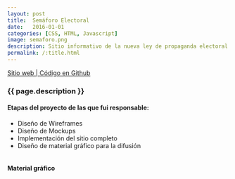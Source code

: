 ```yaml
---
layout: post
title:  Semáforo Electoral
date:   2016-01-01
categories: [CSS, HTML, Javascript]
image: semaforo.png
description: Sitio informativo de la nueva ley de propaganda electoral. Informa que esta permitido en cada periodo de campaña y promueve la denuncia ciudadana de las malas prácticas.
permalink: /:title.html
---
```


<p>
<a href="http://semaforoelectoral.cl/" target="_blank"><i class="fa fa-external-link-square" aria-hidden="true"></i> Sitio web | </a>
<a href="https://github.com/ciudadanointeligente/semaforo-electoral" target="_blank"><i class="fa fa-github" aria-hidden="true"></i> Código en Github</a>
</p>

<h3>{{ page.description }}</h3>

<h4>Etapas del proyecto de las que fui responsable:</h4>
<ul class="linea list-unstyled">
  <li>Diseño de Wireframes</li>
  <li>Diseño de Mockups</li>
  <li>Implementación del sitio completo</li>
  <li>Diseño de material gráfico para la difusión</li>
</ul>

<div class="main-slider">
  <div class="item"><img alt="" src="{{ site.baseurl }}img/content/semaforo/sem01.png" class="img-responsive"></div>
  <div class="item"><img alt="" src="{{ site.baseurl }}img/content/semaforo/sem02.png" class="img-responsive"></div>
</div>

<h4>Material gráfico</h4>
<div class="row">
  <div class="col-md-4">
    <img alt="" src="{{ site.baseurl }}img/content/semaforo/fb02.png" class="img-responsive">
  </div>
  <div class="col-md-4">
    <img alt="" src="{{ site.baseurl }}img/content/semaforo/fb03.png" class="img-responsive">
  </div>
  <div class="col-md-4">
    <img alt="" src="{{ site.baseurl }}img/content/semaforo/fb05.png" class="img-responsive">
  </div>
</div>
